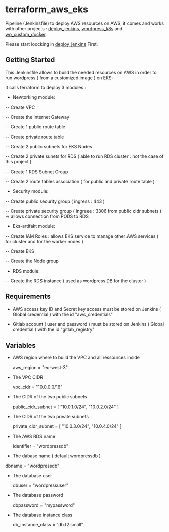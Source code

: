 # terraform_aws_eks
Pipeline (Jenkinsfile) to deploy AWS resources on AWS, it comes and works with other projects : [deploy_jenkins](https://github.com/ghassencherni/deploy_jenkins), [wordpress_k8s](https://github.com/ghassencherni/wordpress_k8s) and [wp_custom_docker](https://github.com/ghassencherni/wp_custom_docker).

Please start loocking in [deploy_jenkins](https://github.com/ghassencherni/deploy_jenkins) First.


## Getting Started

This Jenkinsfile allows to build the needed resources on AWS in order to run wordpress ( from a customized image ) on EKS:

It calls terraform to deploy 3 modules :

- Newtorking module: 

-- Create VPC

-- Create the internet Gateway

-- Create 1 public route table 

-- Create private route table

-- Create 2 public subnets for EKS Nodes

-- Create 2 private sunets for RDS ( able to run RDS cluster : not the case of this project ) 

-- Create 1 RDS Subnet Group 

-- Create 2 route tables  association ( for public and private route table )


- Security module:
 
-- Create public security group ( ingress : 443 )

-- Create private security group ( ingreee : 3306 from public cidr subnets ) => allows connection from PODS to RDS 


- Eks-artifakt module:

-- Create IAM Roles : allows EKS service to manage other AWS services ( for cluster and for the worker nodes ) 

-- Create EKS

-- Create the Node group


- RDS module: 

-- Create the RDS instance ( used as wordpress DB for the cluster )


 
## Requirements

- AWS access key ID and Secret key access must be stored on Jenkins ( Global credential ) with the id "aws_credentials"

- Gitlab account ( user and password ) must be stored on Jenkins ( Global credential ) with the id "gitlab_registry"


## Variables

- AWS region where to build the VPC and all ressources inside

    aws_region = "eu-west-3"


- The VPC CIDR

    vpc_cidr = "10.0.0.0/16"


- The CIDR of the two public subnets

    public_cidr_subnet = [
      "10.0.1.0/24",
      "10.0.2.0/24"
    ]


- The CIDR of the two private subnets

    private_cidr_subnet = [
      "10.0.3.0/24",
      "10.0.4.0/24"
    ]


- The AWS RDS name

    identifier = "wordpressdb"


- The dabase name ( default wordpressdb ) 

dbname = "wordpressdb"


- The database user 

    dbuser = "wordpressuser"


- The database password 

    dbpassword = "mypassword"


- The database instance class 

    db_instance_class = "db.t2.small"
